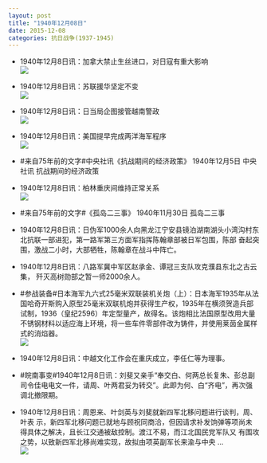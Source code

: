 ```yaml
---
layout: post
title: "1940年12月08日"
date: 2015-12-08
categories: 抗日战争(1937-1945)
---
```


<meta name="referrer" content="no-referrer" />

- 1940年12月8日讯：加拿大禁止生丝进口，对日寇有重大影响 <br/><img src="https://ww3.sinaimg.cn/large/aca367d8jw1eysn9g819wj20pf0byacu.jpg" />

- 1940年12月8日讯：苏联援华坚定不变 <br/><img src="https://ww4.sinaimg.cn/large/aca367d8jw1eyslizi1wbj21210i4grw.jpg" />

- 1940年12月8日讯：日当局企图接管越南警政 <br/><img src="https://ww3.sinaimg.cn/large/aca367d8jw1eysjs5lgg7j20cq06x0u3.jpg" />

- 1940年12月8日讯：美国提早完成两洋海军程序 <br/><img src="https://ww2.sinaimg.cn/large/aca367d8jw1eysi240agoj20cp0dz40w.jpg" />

- #来自75年前的文字#中央社讯《抗战期间的经济政策》 1940年12月5日 中央社讯 抗战期间的经济政策 

- 1940年12月8日讯：柏林重庆间维持正常关系 <br/><img src="https://ww1.sinaimg.cn/large/aca367d8jw1eyscue4sw4j207p0ha0uh.jpg" />

- #来自75年前的文字#《孤岛二三事》 1940年11月30日 孤岛二三事 

- 1940年12月8日讯：日伪军1000余人向黑龙江宁安县镜泊湖南湖头小湾沟村东 北抗联一部进犯，第一路军第三方面军指挥陈翰章部被日军包围，陈部 奋起突围，激战二小时，大部牺牲，陈翰章在战斗中阵亡。 

- 1940年12月8日讯：八路军冀中军区赵承金、谭冠三支队攻克濮县东北之古云集， 歼灭高树勋部之暂一师2000余人。 

- #参战装备#日本海军九六式25毫米双联装机关炮（上）：日本海军1935年从法国哈奇开斯购入原型25毫米双联机炮并获得生产权，1935年在横须贺造兵部试制，1936（皇纪2596）年定型量产，故得名。该炮相比法国原型改用大量不锈钢材料以适应海上环境，将一些车件零部件改为铸件，并使用莱茵金属样式的消焰器。 <br/><img src="https://ww2.sinaimg.cn/large/aca367d8jw1eys0q7n895j20m81i8tnj.jpg" />

- 1940年12月8日讯：中越文化工作会在重庆成立，李任仁等为理事。 

- #皖南事变#1940年12月8日讯：刘斐又亲手“奉交白、何两总长复朱、彭总副司令佳电电文一件，请周、叶两君妥为转交”。此即为何、白“齐电”，再次强调北撤限期。 

- 1940年12月8日讯：周恩来、叶剑英与刘斐就新四军北移问题进行谈判，周、叶表 示，新四军北移问题已就地与顾祝同商洽，但因请求补发饷弹等项尚未 得具体之解决，且长江交通被敌控制。渡江不易，而江北国民党军队又 有围攻之势，以致新四军北移尚难实现，故拟由项英副军长来渝与中央  ...  <br/><img src="https://ww1.sinaimg.cn/large/aca367d8jw1eyrvic69ecj20c80900tu.jpg" />


